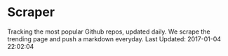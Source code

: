 # Scraper
Tracking the most popular Github repos, updated daily.
We scrape the trending page and push a markdown everyday.
Last Updated: 2017-01-04 22:02:04